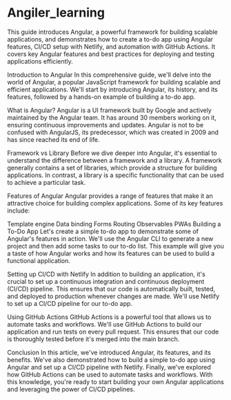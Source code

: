 # Angiler_learning
This guide introduces Angular, a powerful framework for building scalable applications, and demonstrates how to create a to-do app using Angular features, CI/CD setup with Netlify, and automation with GitHub Actions. It covers key Angular features and best practices for deploying and testing applications efficiently.




Introduction to Angular
In this comprehensive guide, we'll delve into the world of Angular, a popular JavaScript framework for building scalable and efficient applications. We'll start by introducing Angular, its history, and its features, followed by a hands-on example of building a to-do app.

What is Angular?
Angular is a UI framework built by Google and actively maintained by the Angular team. It has around 30 members working on it, ensuring continuous improvements and updates. Angular is not to be confused with AngularJS, its predecessor, which was created in 2009 and has since reached its end of life.

Framework vs Library
Before we dive deeper into Angular, it's essential to understand the difference between a framework and a library. A framework generally contains a set of libraries, which provide a structure for building applications. In contrast, a library is a specific functionality that can be used to achieve a particular task.

Features of Angular
Angular provides a range of features that make it an attractive choice for building complex applications. Some of its key features include:

Template engine
Data binding
Forms
Routing
Observables
PWAs
Building a To-Do App
Let's create a simple to-do app to demonstrate some of Angular's features in action. We'll use the Angular CLI to generate a new project and then add some tasks to our to-do list. This example will give you a taste of how Angular works and how its features can be used to build a functional application.

Setting up CI/CD with Netlify
In addition to building an application, it's crucial to set up a continuous integration and continuous deployment (CI/CD) pipeline. This ensures that our code is automatically built, tested, and deployed to production whenever changes are made. We'll use Netlify to set up a CI/CD pipeline for our to-do app.

Using GitHub Actions
GitHub Actions is a powerful tool that allows us to automate tasks and workflows. We'll use GitHub Actions to build our application and run tests on every pull request. This ensures that our code is thoroughly tested before it's merged into the main branch.

Conclusion
In this article, we've introduced Angular, its features, and its benefits. We've also demonstrated how to build a simple to-do app using Angular and set up a CI/CD pipeline with Netlify. Finally, we've explored how GitHub Actions can be used to automate tasks and workflows. With this knowledge, you're ready to start building your own Angular applications and leveraging the power of CI/CD pipelines.
